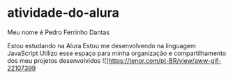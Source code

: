 # atividade-do-alura
Meu nome é Pedro Ferrinho Dantas

Estou estudando na Alura
Estou me desenvolvendo na linguagem JavaScript
Utilizo esse espaço para minha organização e compartilhamento dos meu projetos desenvolvidos
![]https://tenor.com/pt-BR/view/aww-gif-22107399
